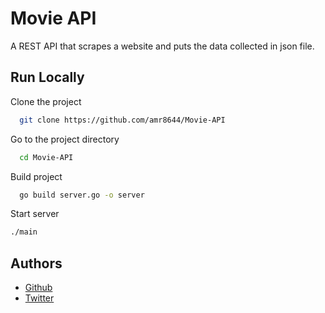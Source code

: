 # Movie API

A REST API that scrapes a website and puts the data collected in json file.

## Run Locally

Clone the project

```bash
  git clone https://github.com/amr8644/Movie-API
```

Go to the project directory

```bash
  cd Movie-API
```

Build project

```bash
  go build server.go -o server
```

Start server

```bash
./main
```

## Authors

-  [Github](https://github.com/amr8644)
-  [Twitter](https://twitter.com/ashebo_amr)
